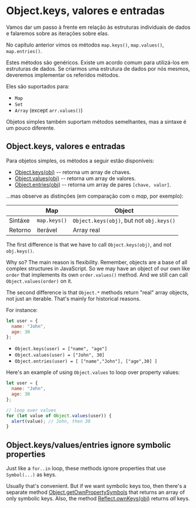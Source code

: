 # Object.keys, valores e entradas

Vamos dar um passo à frente em relação às estruturas individuais de dados e falaremos sobre as iterações sobre elas.

No capítulo anterior vimos os métodos `map.keys()`, `map.values()`, `map.entries()`.

Estes métodos são genéricos. Existe um acordo comum para utilizá-los em estruturas de dados. Se criarmos uma estrutura de dados por nós mesmos, deveremos implementar os referidos métodos.

Eles são suportados para:

- `Map`
- `Set`
- `Array` (except `arr.values()`)

Objetos simples também suportam métodos semelhantes, mas a sintaxe é um pouco diferente.

## Object.keys, valores e entradas

Para objetos simples, os métodos a seguir estão disponíveis:

- [Object.keys(obj)](mdn:js/Object/keys) -- retorna um array de chaves.
- [Object.values(obj)](mdn:js/Object/values) -- retorna um array de valores.
- [Object.entries(obj)](mdn:js/Object/entries) -- retorna um array de pares `[chave, valor]`.

...mas observe as distinções (em comparação com o *map*, por exemplo):

|             | Map              | Object       |
|-------------|------------------|--------------|
| Sintáxe     | `map.keys()`     | `Object.keys(obj)`, but not `obj.keys()` |
| Retorno     | iterável         | Array real 



The first difference is that we have to call `Object.keys(obj)`, and not `obj.keys()`.

Why so? The main reason is flexibility. Remember, objects are a base of all complex structures in JavaScript. So we may have an object of our own like `order` that implements its own `order.values()` method. And we still can call `Object.values(order)` on it.

The second difference is that `Object.*` methods return "real" array objects, not just an iterable. That's mainly for historical reasons.

For instance:

```js
let user = {
  name: "John",
  age: 30
};
```

- `Object.keys(user) = ["name", "age"]`
- `Object.values(user) = ["John", 30]`
- `Object.entries(user) = [ ["name","John"], ["age",30] ]`

Here's an example of using `Object.values` to loop over property values:

```js run
let user = {
  name: "John",
  age: 30
};

// loop over values
for (let value of Object.values(user)) {
  alert(value); // John, then 30
}
```

## Object.keys/values/entries ignore symbolic properties

Just like a `for..in` loop, these methods ignore properties that use `Symbol(...)` as keys.

Usually that's convenient. But if we want symbolic keys too, then there's a separate method [Object.getOwnPropertySymbols](mdn:js/Object/getOwnPropertySymbols) that returns an array of only symbolic keys. Also, the method [Reflect.ownKeys(obj)](mdn:js/Reflect/ownKeys) returns *all* keys.
